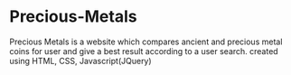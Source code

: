 # Precious-Metals
Precious Metals is a website which compares ancient and precious metal coins for user and give a best result according to a user search. created using HTML, CSS, Javascript(JQuery)
